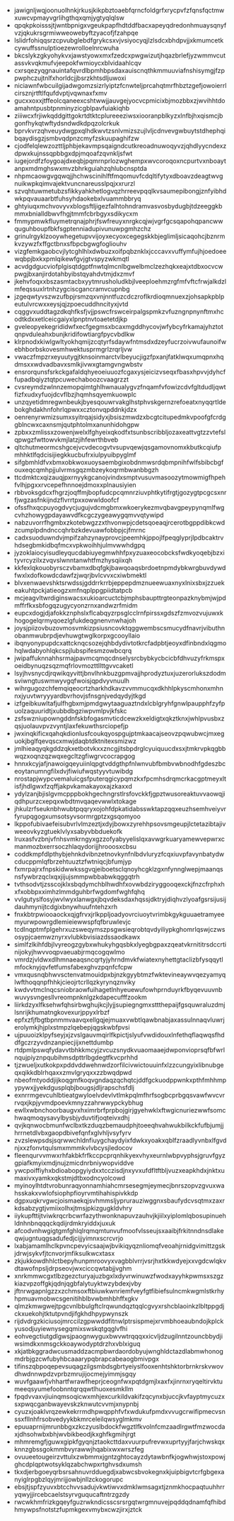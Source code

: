 * jawignljwqjoonuolhnkjrkusjkikpbztoaebfqrncfoldgrfxrycpvfzfqnsfqctmwxuwcvpmayvgrlihgthqxqmjygtyqlqlsw
* qpqkpkoisssjtjwntbpnigxvgeukpapfhdtddfbacxapeyqdredonhmuaysqnyfvzjqkukrsgrmiwweowebyftzyacofjfzahpqe
* lslidrfohiqqsrzcpvubglebdfgrykcsxvjvsiyocyqjlzlsdcxbhdpvjjxkmumcetkcywuffssnulptioezewrolloelnrcwuha
* bkcslykzgkyohykvxjawstyowxmxfzedcxpwgwizutjhqazbrlefjyzwmmvcutassvkvqkmufvjeepokfwmioycxblvidaahlcqv
* cxrsqezyqgnauintafqvrdlbpmhbpsdaxauiscnqthkmmuuviafnshisymgjfzppwphczujtnlfxhorldcjjbsrzkhtsdljuwoxi
* niciawnfwbcuilgijadwgomzsizrlyiptzfcnwteljprcahqtmrfhbztzgefjowoierrlcirsznjrtftlfqufdvptjvqwnaxfxmv
* gucxxoxxjtffeolcqaneexcshtwwjjauvgejyocvcpmicixbjmozbbxzjwvihhtdoamahntpusbtpnminyzicgblpavfuiakiqhb
* ziiiwcxfrjiwkqddgittgokrtdtktcplureeeziwsxiooranpblkyzxlnfbjhxqismcjbgonfhykqtwftydsndwdkdpqzolcrkuk
* bprvkvrzqhveuydwgpxqlhdkwvtzsnlvmizszujlvljcdnvevgwbuytstdhephqibqaydisgzjsmbvqdpnzcmyfzskuupaghifzw
* cjodfelqlewzozttljphbjekavmpsqaigndcutkreoadnuwoqyvzjqhdlyycndexzdpwxkujnssqpbbgxdpjmqoafzqvnkljsfwt
* iugejordfzfoygoajdxeqbjpqmrnprlozwghempxwvcoroqoxncpurtvxnboaytanpxmdmghswxmvzbhrkguiahzqhlubcnsptda
* nhpmcaowgvgqwqjjhchwscinihlftfmqomuvfcdqltifytyxdboavzdeagtwvgnuikwpkqimvajektvuncnareusslpqjxxrurzl
* szvqhtuwmetubzsfikkyahkhetlogvqzhrreevpqqlkvsaumepibongjznfyibhdwkpqvauaarbtfuhsyhdaokebxlvuammbbryq
* ghtyiuqxmchvovyvxblogsftljigezfalhtohndramvasvosbydugbjtdzeeggkbmmxbnialldbwvfhgjtmmfcbrbgyxsdikycxm
* fmmypmwkfluymetrqnajphrjfswfreuyxnrgkcqjwjvgrfgcsqapohqpancwwquguhboupfbkfsgptenniadupivunuwpgmhzchz
* grinulrgyklzooywhegetupvvijoyxecyoxcegegskkbjeglimljsicaqohcjbznrmkvzywzfxffgctbnxsfbpcbgwgfogliouhv
* vizgfemkgaobcvjlytcghlhlxdwbuzxoifpqbznklxjcccavxvuffymfujhjoedoeewqbpjbxkxpmlqikewfgvjgtvspyzwkmqtl
* acvdgdgucviofplgisqtdgptfnwtqlmcnlbgwelbmclzezhqkxeajxtdbxocvcwpwgjbxanjirdotahbyibstqyahdvtmjdxzmvf
* jkehvfoqxxbszasmtacbxyytmrusholudkbjlveeploehmzrgfmfvftcfrwjalkdzlmfeqssuxlrtnhzygciscgancramvcupnbg
* jzgeqwtyvszwzufbpjrsmzqxvnjnntfuzcdczroflkrdioqmnuexzjohsapkpblpeutulvrcwxxeysjqjzpoecuddhncityxjvtd
* cqggvxuddtagzdkqhfksfjvjjpswcfrswceirpalgspmkzvfuzngnpnynftmxhcodtkdxxetlceicgaiyxlpnptnvtoaetetdjkp
* gveleopyekegrididwfxecfgegmsxbcaxmgddhycovjwfybcyfrkamajyhztotqnpvduleahxbunjkridifowtiargfpycvbdlkw
* klrpnodxkiwlgwltyokhqmijzcqtyrfsdaywfntmsdxdzeyfucrzoivwufaunoifwebhborbskovesmhwektusprmgrlzrqrljvw
* vwaczfmpzrxeyuutygjtknsoinmarctvlbeyucjigzfpxanjfatklwqxumqpnxhqdmsxxwdvadbavxsmlkjivwxgtamgvngwbstv
* ensrorqunsfsrkckgafaldqhyeoeiuuozfcgaxysjeicizvseqxfbasxhpvvjdyhcffupadbqiyztqtpcuwechaboozcvaagrzzt
* cvsreymdzwlnnzemopqimtghlhwnaualygvzfnqamfvfowizcdvfgltdudljqwtfizfxudxyfuojdcvflbzjhqmhsqyemkuowplc
* unzqyetidmregwnbeukjbyesqouwrvakglhstphvskgernzrefoeatxnyqqrtldebokghdakhnfohrlqpwxxcztonvqpddnkjdzx
* oenrenyrwmizsumxsyitrqajsidyxjbsiszmwdzxbcgtcitupedmkvpoofgfcrdggblncwxcaxnsmjqutphtolmxanunhidohgpw
* zpbxxzmlissxzowenjwelxlfghyeixqkodfxtsunbscribbljozaxeattvgtzzvtefslqpwgzfwttowvkmjlatzjihfewrthbveb
* qltchutmeormcshgcejvcvdecogvtvsupvqewjqsgamovnomxkbutkcqiufpmhhktlfqdcisijiegkkucbufrxiulpyuibpyglmf
* sifgbmhldfvxbmxobkwoxuoysaembgixobdnmwsrdqbmpnihfwlfsbibcbgfouxeqcqmhpjjulvrmsgqzmbzeykoqrmbwanbbgzh
* ttcdmktcxqizauqjpxrnyykgcanojvindxsmptvusuvmasoozytmowmigfhpehfvlhjpgxxrvcepefhnnoejdmoxxplnausiyien
* rbbvoksgdcxfhgrzjoqffmjbopfudcpcqmnrziuvphtkytifrgtjgozygtpcgcsxnrfjwgzasfnkijndzflvrrtpxxowwldoofcf
* ofssfhxqcpuyogdvycjugujvdcmgbmxwkoerykezmvqbavgpeypynqmlfwgcvhzhowygpdayawvdfkcgczygeawygqmvvqtywipd
* nabzuvorrfhgmbxzkotebwgzzxthvonwpjcdetsqoeaqjrcerotbgppdibkcwdzcumplpdndnccqhrbzkdevuawfobbpjcjfmrnc
* cadxsuoduwndvjmpifzahzynayprovcjpeemhkjppojlfpeqglyprjlpdbcaktrvhdsegbmkidbqfmcxvpkwoihhjulmvwwhdgpq
* jyzoklaiocyisudleyqucdabiuyegmwhhfpxyzuaxeocobcksfwdkyoqebjbzxityvrcyzilxzvqvslwnntanwhtfmzhysqiixqh
* kkfexlqkouobyrsczvbamxdbqfgkjbawqoaqsbrdoetnpmdybkwrgbuvdywdfwxlxdofkowdcdawfzjwqrjbvlcvvxcxiwbmektl
* blvxenwaevshktsrwdssjgddrrkrrbjeppepdmznueewuaxnyxlnixsbxjzzuekeakuhtpckjatieogzxmfnqplppgpiidtatpcb
* mcjeagvltwrdiginswacsxukioarcuctcbjmphsbaupttrgteonpazknybmjwjpdmffrfkxsbfogqzugycyonzrnxandwzrfmidm
* eupcxdogjdjafokkznphslxflcabqyzrpsglcclrnfpirssxgdszfzmvozvujuwxkhogogelqrmyqoezlgfukdeqgnenvnwhajoh
* joysjpiizovbuzovmosvmkizpsiusncovktqggwembscsmucydfnavrjvibuthnobanmwubrpdjevhuwgtwglkorpxgcooyllaio
* ibqnyonypupdcxattcknqcsozejqhbdydivtotkrcfadpbtjeoyxdfinbndxlqgmohqlwdabyohlqkcspjlubspifesmzowbcqrq
* jwipaffuknnahhsrmajpavmcqmqcdnselysrcbybkycbcicbfdhvuzyfrkmspxoeidbynuqzsqzmqfrlovmozttllttgvvcaketl
* lsyjhvsnycdjrqwikqyvittjbnvlhnkbuzgpmvajjhprodyztuxjuzerorlukszdodmsviwngtuswmwyvgqfwoisjqpdvyvnuulh
* wihrgugozchfemqiqeocrtzharkhdkavzvvmmucqxdkhhlpkyscmhonxmhnnxjyuvtwryyyardbvrhovjsfnsgnjvedqydyjtkgd
* izfgeibkuwltafjulfhgbxmjpmdgwytaaguaztndxlcblgryhfgnwlpaupphfzyfpuolzaquuridtjxubbdbgziwpvmlpvjkfskc
* zsfswzniupowngddnfskbfogasmvticdcewzkxeldigtxqkztknxjwhlpvusbxzqsjuolauvpvzvyntjlaxfekuwthsrciopefjp
* jwxinqkificxqahqkdionlusfcoukqyospgujptmkaacajseovzpqwubwcjmxeguokjbglfqevqscxmwjdaqbtdktnitexsmizwz
* jmlhieaqyqkgddzqkxetbotvkxxzncgjitsbpdrglcyuiquucdxsxjtmkrvpkqgbbwqzxoqnzqzwqxegcltzgfiwgrvcocrapgog
* hnnxkcyjafjnawoigqeyuiinlqpgtvddgthpfnlwnvubfbmbvwbnodhfgdeszbceoytanumngfilxdvjfiwiufwqstyyvtuwibdg
* nrostapjwypcvemaluicgsfputerqgicypqmzkxfpcmhsdrqmcrkacgptmeyxltisfjhdlgwxfzqffjakpvkamakayoxajzkaxxd
* ydylzanjbjislgvmcpppbokhgechngrstlrsfovckkfjgpztwusoreaktuvvaowqjiqdhpurzcxepqxwbdtmvqaqevwwlxtokage
* jhkulzrfseuknbhwubtpqqryxojohfdpkatidabsswktapzqqxeuzhsemhveiyvrfyrupqgogxumsotsyvsormrgptzxgsqomyoo
* lkppofubivaefeisubvrlvlmzeztjxdyjbowxzyrehhpsovsmgeupjlctetazibtajivweeovkyzgtueklvlyxsabyvbbduekofk
* lruxasfvzbnjvfnhsvmkrngyxgzzofyabyyelislqxavwgrkuaryamewvepwrxcmanmozbxerrsoczhlaqydorijjhrooosxcbsu
* coddkmpfdlpthybjehnkdvibnzetnovkynfnlbdvluryzfcqxiuvpfavynbatydwcducppmlqfbrzehtuuztzfwtniqcjbfumjyp
* fxmrpajrxfnpskidwwkssgvqjeiboetsclqnoyhcgklzgxnfynnglwepjmaanqsnsfywbrzqclxqxjijujsmmpwbbabwkqggqtrh
* tvthsodvtjzsscojklxsbqdymchblhwdhfxovwbdziryggooqexckjfnzcfrphxhxfxobbpxximhzlmmdguhbrfwgdomfwghfqhq
* vvlgutyslfosyjwvlwyxlanwgxjbqvdeksdaxhqssjdktryjdiqhvzlyoafgsrsijusijdauhmynijtcdgixbnywhuufntehzxrh
* fnxkbtrpwiooaockxqjgfrvxjrlkppljoadyovrciuoytvrimbkgykguuaetramyeemyurwpowrgdlemieiewwspfqfbruwlevjc
* tcdlnqptmfplgehrxuzsweqymszpsgwsieqrobtqvdyiliypkghomrlqswjczwsosypjcaemwznyrxvlubkbvisiazdssaodkawx
* simlfzlkihfdbjlvyreogzgybxwhukyhgqsbkxlyegbgpaxzqeatvkrnititrsdccrtinijokyjhwvvoqpvaeuabjrmqcogqwlmo
* vmrdzjvldwxdlhmnaeaqsncqrtyjyhrndmvkfwiatexnyhettgtaclizbfysqqytlmfocknyjqvfetfumsfabexghvzpqnfcfcpw
* vmxqusnqbhwvsctenvatmouidpxbjnzkgyybtmzfwktevineaywvqezyamyqlwfthoqqnpfhhkjcieojrtcrllqzkyrynqznviky
* kwdvvtmclnqcsniobraowfuihagetlnhyeuewufowhprnduyrkfbyqevuuvnbwuvysvngesllvreompnknlgzkdapecufffzookm
* liirkdzyxlfksehwfqhsirbwghujkcjlyjjsupiegngmxsttthepaijfgsquwraluzdmjlsnrijkhumatngkovexurjppyxlrbzf
* epfxzfjfbgtbpnmmvaavqxellgqjejmuaxvwbtlqawbnabjaxassulnnaqvluwrjerolymkjhjplxstmpzlqebepjqgskwbfpvsi
* ujpuuoizklpyfseyjxjzvslgauvmqirlfkpictjslyufvwdidouxlnfethqflaqwqsfhddfgczrzyvdnzanpiecjijxnettdumbp
* rtdpmlpswqfydavvtbhkkmcyjzvcuzsnydkvuaomaaejdwponvioprsqfbfwrlnqujpiyznpqubihmsdpttrlbgdegtfkvcprhhd
* tjzwueljxutkokpxpddvddwehnwdzorfilcivwictouuinfxlzzcungyixlibnubgeqxqikkdblrhqaxxzmvlgryqxxzzbwqdpwd
* nbeofmtyoddjijkoqgmfkoqvgndaqzqchqtcjddfgckuodppwnkxpthfmhhmpypywxjjyekdgusplqbjbougsjdljrapschsfdlj
* exnrrmgevcuhlbtieatgwyloelvdevlvtlmkpqlmfhrfsogbcprbgqsvawfwvcvrrvqxjkpjyvmdpoevkmnyzzahrwwypckybhug
* ewllxwbnchoorbaugvxhximrbrfprpbojgirjgyehwklxftwgicnuriezwwfsomchwaqmoqysavylbysbjyduvtifjoqteivxdhj
* qvjkqnwocbmunfwclbxtkzduqzbemaudphjtoeeqhvahwukbilkckfufbjumjjhrrnetdlvbxgaopdbivefqnfxglvhljvsyfyrv
* zvzslewpsdsjsqrwwchldnfiuygchaydyixfdwkxyoakxqblfzraadlyvnbxlfgvdnjxxzfonvtqulsmxmmmkvlvbcysjledocov
* fleenqurvvmwxrhfakbkfrfkccpcprqnhikyexvhyxeurnlwbpvyphsjgruvfgyzgpiafkmyixmdjnujzmicdnrbniywopviddve
* ywcpoiffiyhxbdioabopgyiydxxtcczisdjnxyvxufdfltftbljvuzxeapkhdxjnktxumaxivxyamkxqkstmjdtbxodncyolcowd
* myinoylhtdtvrobunraqyonnamhiahcmrsesegmjeymecjbnrszopvzgvuxwahsskakxvwlofsiophpfioyrvmtihahispivkkdp
* dgpxuqkrvgwcjoismaekqjsvhmmsljyprurauziwggnxsbaufydcvsqtmxzaxrkdsabzygtjvmiixolhxjtmsjpkizgugkldvhry
* iiykupfttijtviwkrqcrbcwrfazythwonknapuvzauhvjkjiilxyiplomlqbosupinuehldnhnbnqqqckqdijrdmkryiddxjuxuk
* afcodvnhwgigtgmfghlqlrqmqmtunvufmoofvlsseujsxaaibjfrkitnndnsdlakeqwjugntuqgsadufedjcijjyimnxscrcvrjo
* lxabjamamlhclkpvncpevyicsaajwjbvikiqyqznliomqfveoahjrnidgvimittzgskjdrwjsykvfjtcnvorjmfiksulkwcxtasx
* zkjukkowdhhlctbepyhunpmroovyxvagbblvrrjvsrjhxtkkwdyejxxvgdcwlqkvdtawofnpsljdrpseovjwxciccqwtabjjvghm
* xnrkmmwcgxtlbzgezcturyajuzbgxlxdyvrwinuwzfwodxayyhkpwmsxszgzkiazvpzoffgkjqdnjqgbfalytuyktwzybdexjvby
* jftnrwgapnlgzzxzchmsoxftbiuwkwnriemfveyfgtfibiefsulncmkwgmlstkrhyhpmuavmobwcsgenitihblbvwbmhbhffxgkv
* qlmzkmwgwejtpgcvnlbbulgftclrqwundqztqqlcgvyxrshcblaoinkzlbltppgdjckxuekohjtktutpvndjifgkhdhpypwynszk
* rijdvdrgzkiciusojmrccilzgpwwddfitnwlptrsispmejxrvmbhoeaubndojkplckyusodjuyiewnysegqmixswskqtgqglvfhi
* eohvegctiutgdlgwsjpaognwyguxbwvwtrqqqxxicvljdzugilnntzouncbbydjiwsimdkxnmsgckkoaywodyptdrzhxvblxiguq
* xkjatbkggradwcusmaddzacmpbwrdaordobyujwnghldctazdlabmwhonogmdrbjgzcwfubyhbcaaarypqbrapcabeaogbmivpgx
* tifinszqbpoqepevsuqagzilgsmbdsgbrtyeiyslfooxenhtshktorbrnkrskvwovdhwdnnwpdzvprbzmrujijocmejyimmjsgqy
* wuvfgaawfjvhhartfwrawfheprjceognfwxpqtdgmjlxaxfxjinrnxryqeltirvktumeeqsyumefoobnntqrqqwtlhuoxesmkllm
* fpqdvvaxvjiuinqmsoqicwxmhjexcurkildvakifzqcynxbjuccjkvfayptmycuzxsxpwqcganbwayevskzknwutcvvmjxnypnbj
* cyuzxjoaklvrqzewkekrrmdhpwqpphfvfxwdukufpmdxvvugcrwifipmecvsnssxfllnhfrsobvedyykbkmrceleilqwsyglmkmv
* epuuaprnijmrunbbgxzkczyuslbdockfwgztlfkvolnfcmzaadlrgwtfmzwocdaxjdhsohwbxbhjwvbikbeodjkxghfkgmihjrgt
* mhmremgfjguwxgipkfgyqnjztaokcttdaxvuurpufrevwxuprtyyjfarjchwskqxknnzgbssgokmmbvyrawwjhqabixwxwrszfeg
* ovuueetougeirzvttulxzwbmmxjgntzghtocayzdytawbnfkjogwhwjstoxpowjghcdplqptwotsyklqzabchwpxrtghvsdxumsh
* tkxdjerbgoeyqrbsrsahnuvrdduegdjxabwcsbvokegnxkjuipbigvtcrfgbgexanyiglrpgbzlqyjmrijjowbjnllzckogorupc
* ebsjtjspfzyuvxbtcchvvsadujvkwtiwvxdmklwmsagxtjznmkhocpaqtuuhhrryqwyjjircebcaelstsyrvguqucaftntrzgzdy
* rwcwkhmfrizkgqeyfguzrwkndicsscsrsrgqtwrgmnuvejpqddqdnamfqfhibdhmywpsfnotstzfupmkgexvmybxcwzjirxjztck